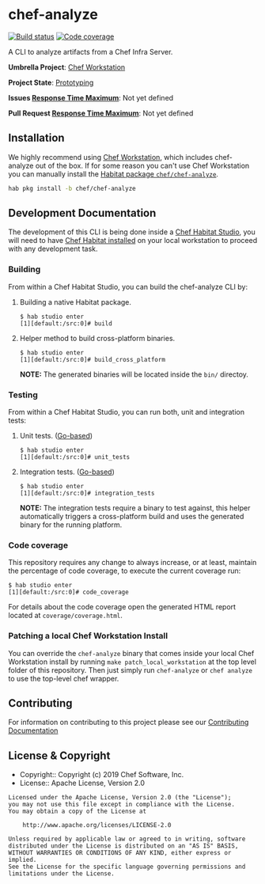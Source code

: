 # chef-analyze
[![Build status](https://badge.buildkite.com/a5dfa44b20a6ec189a93bcbda031db452f1d964fa6836f7065.svg?branch=master)](https://buildkite.com/chef/chef-chef-analyze-master-verify)
[![Code coverage](https://img.shields.io/badge/coverage-95.0%25-brightgreen)](https://buildkite.com/chef/chef-chef-analyze-master-verify)

A CLI to analyze artifacts from a Chef Infra Server.

**Umbrella Project**: [Chef Workstation](https://github.com/chef/chef-oss-practices/blob/master/projects/chef-workstation.md)

**Project State**: [Prototyping](https://github.com/chef/chef-oss-practices/blob/master/repo-management/repo-states.md#prototyping)

**Issues [Response Time Maximum](https://github.com/chef/chef-oss-practices/blob/master/repo-management/repo-states.md)**: Not yet defined

**Pull Request [Response Time Maximum](https://github.com/chef/chef-oss-practices/blob/master/repo-management/repo-states.md)**: Not yet defined

## Installation

We highly recommend using [Chef Workstation](https://downloads.chef.io/chef-workstation/), which includes
chef-analyze out of the box. If for some reason you can't use Chef Workstation you can manually install the
[Habitat package `chef/chef-analyze`](https://bldr.habitat.sh/#/pkgs/chef/chef-analyze/latest).

```bash
hab pkg install -b chef/chef-analyze
```

## Development Documentation

The development of this CLI is being done inside a [Chef Habitat Studio](https://www.habitat.sh/docs/glossary/#glossary-studio),
you will need to have [Chef Habitat installed](https://www.habitat.sh/docs/install-habitat/) on your local workstation
to proceed with any development task.

### Building

From within a Chef Habitat Studio, you can build the chef-analyze CLI by:

1. Building a native Habitat package.
    ```
    $ hab studio enter
    [1][default:/src:0]# build
    ```
2. Helper method to build cross-platform binaries.
    ```
    $ hab studio enter
    [1][default:/src:0]# build_cross_platform
    ```
    __NOTE:__ The generated binaries will be located inside the `bin/` directoy.

### Testing

From within a Chef Habitat Studio, you can run both, unit and integration tests:
1. Unit tests. ([Go-based](https://golang.org/pkg/testing/))
    ```
    $ hab studio enter
    [1][default:/src:0]# unit_tests
    ```
2. Integration tests. ([Go-based](https://golang.org/pkg/testing/))
    ```
    $ hab studio enter
    [1][default:/src:0]# integration_tests
    ```
    __NOTE:__ The integration tests require a binary to test against, this helper automatically triggers
    a cross-platform build and uses the generated binary for the running platform.

### Code coverage
This repository requires any change to always increase, or at least, maintain the percentage of code
coverage, to execute the current coverage run:
```
$ hab studio enter
[1][default:/src:0]# code_coverage
```
For details about the code coverage open the generated HTML report located at `coverage/coverage.html`.

### Patching a local Chef Workstation Install
You can override the `chef-analyze` binary that comes inside your local Chef Workstation install by
running `make patch_local_workstation` at the top level folder of this repository. Then just simply
run `chef-analyze` or `chef analyze` to use the top-level chef wrapper.

## Contributing

For information on contributing to this project please see our [Contributing Documentation](https://github.com/chef/chef/blob/master/CONTRIBUTING.md)

## License & Copyright

- Copyright:: Copyright (c) 2019 Chef Software, Inc.
- License:: Apache License, Version 2.0

```text
Licensed under the Apache License, Version 2.0 (the "License");
you may not use this file except in compliance with the License.
You may obtain a copy of the License at

    http://www.apache.org/licenses/LICENSE-2.0

Unless required by applicable law or agreed to in writing, software
distributed under the License is distributed on an "AS IS" BASIS,
WITHOUT WARRANTIES OR CONDITIONS OF ANY KIND, either express or implied.
See the License for the specific language governing permissions and
limitations under the License.
```
